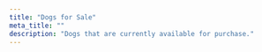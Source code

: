 ```yaml
---
title: "Dogs for Sale"
meta_title: ""
description: "Dogs that are currently available for purchase."
---
```

